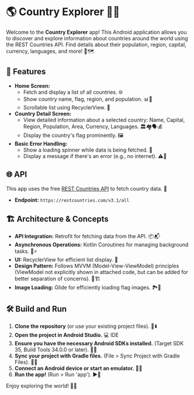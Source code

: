 # 🌎 Country Explorer 📱✨

Welcome to the **Country Explorer** app! This Android application allows you to discover and explore information about countries around the world using the REST Countries API. Find details about their population, region, capital, currency, languages, and more! 🎉🗺️

## 📜 Features

-   **Home Screen:**
    -   Fetch and display a list of all countries. 🌐
    -   Show country name, flag, region, and population. 📊🚩
    -   Scrollable list using RecyclerView. 📜
-   **Country Detail Screen:**
    -   View detailed information about a selected country: Name, Capital, Region, Population, Area, Currency, Languages. 🏛️🏘️🗣️💰
    -   Display the country's flag prominently. 🖼️
-   **Basic Error Handling:**
    -   Show a loading spinner while data is being fetched. 🔄
    -   Display a message if there's an error (e.g., no internet). ⚠️📶

## 🌐 API

This app uses the free [REST Countries API](https://restcountries.com/) to fetch country data. 📡

-   **Endpoint:** `https://restcountries.com/v3.1/all`

## 🏗️ Architecture & Concepts

-   **API Integration:** Retrofit for fetching data from the API. 📦📬
-   **Asynchronous Operations:** Kotlin Coroutines for managing background tasks. 💪⚡
-   **UI:** RecyclerView for efficient list display. 📜
-   **Design Pattern:** Follows MVVM (Model-View-ViewModel) principles (ViewModel not explicitly shown in attached code, but can be added for better separation of concerns). 🧱🏗️
-   **Image Loading:** Glide for efficiently loading flag images. 🏞️🚀

## 🛠️ Build and Run

1.  **Clone the repository** (or use your existing project files). 📁⬇️
2.  **Open the project in Android Studio.** 💻 IDE
3.  **Ensure you have the necessary Android SDKs installed.** (Target SDK 35, Build Tools 34.0.0 or later). 🧩✅
4.  **Sync your project with Gradle files.** (File > Sync Project with Gradle Files). 🔄🔧
5.  **Connect an Android device or start an emulator.** 📱🔌
6.  **Run the app!** (Run > Run 'app'). ▶️🚀

Enjoy exploring the world! 🥳✨
